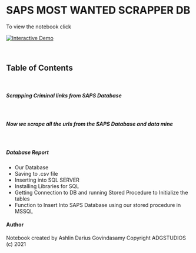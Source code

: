 # SAPS MOST WANTED SCRAPPER DB

To view the notebook click

<a href="https://colab.research.google.com/github/ADGSTUDIOS/ScrappingSAPSMostWanted/blob/main/ScrappingSAPSDatabase.ipynb" target="_parent"><img src="https://colab.research.google.com/assets/colab-badge.svg" alt="Interactive Demo"/></a>

<br>

## Table of Contents

<br>

##### Scrapping Criminal links from SAPS Database

<br>

##### Now we scrape all the urls from the SAPS Database and data mine

<br>

##### Database Report
 - Our Database
 - Saving to .csv file
 - Inserting into SQL SERVER
 - Installing Libraries for SQL
 - Getting Connection to DB and running Stored Procedure to Initialize the tables
 - Function to Insert Into SAPS Database using our stored procedure in MSSQL

#### Author
Notebook created by Ashlin Darius Govindasamy
Copyright ADGSTUDIOS (c) 2021

